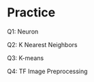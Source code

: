 # Practice  
Q1: Neuron                                      
           
Q2: K Nearest Neighbors     
     
Q3: K-means           
    
Q4: TF Image Preprocessing           
 
